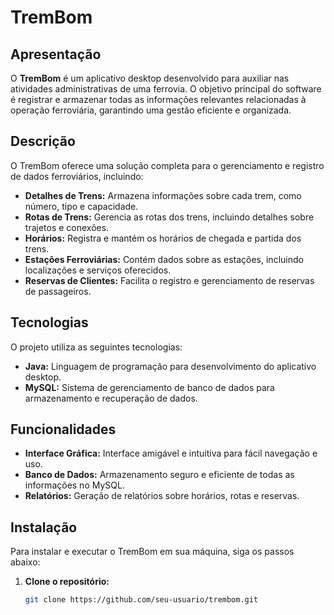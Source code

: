# TremBom

## Apresentação

O **TremBom** é um aplicativo desktop desenvolvido para auxiliar nas atividades administrativas de uma ferrovia. O objetivo principal do software é registrar e armazenar todas as informações relevantes relacionadas à operação ferroviária, garantindo uma gestão eficiente e organizada.

## Descrição

O TremBom oferece uma solução completa para o gerenciamento e registro de dados ferroviários, incluindo:

- **Detalhes de Trens:** Armazena informações sobre cada trem, como número, tipo e capacidade.
- **Rotas de Trens:** Gerencia as rotas dos trens, incluindo detalhes sobre trajetos e conexões.
- **Horários:** Registra e mantém os horários de chegada e partida dos trens.
- **Estações Ferroviárias:** Contém dados sobre as estações, incluindo localizações e serviços oferecidos.
- **Reservas de Clientes:** Facilita o registro e gerenciamento de reservas de passageiros.

## Tecnologias

O projeto utiliza as seguintes tecnologias:

- **Java:** Linguagem de programação para desenvolvimento do aplicativo desktop.
- **MySQL:** Sistema de gerenciamento de banco de dados para armazenamento e recuperação de dados.

## Funcionalidades

- **Interface Gráfica:** Interface amigável e intuitiva para fácil navegação e uso.
- **Banco de Dados:** Armazenamento seguro e eficiente de todas as informações no MySQL.
- **Relatórios:** Geração de relatórios sobre horários, rotas e reservas.

## Instalação

Para instalar e executar o TremBom em sua máquina, siga os passos abaixo:

1. **Clone o repositório:**
   ```bash
   git clone https://github.com/seu-usuario/trembom.git
